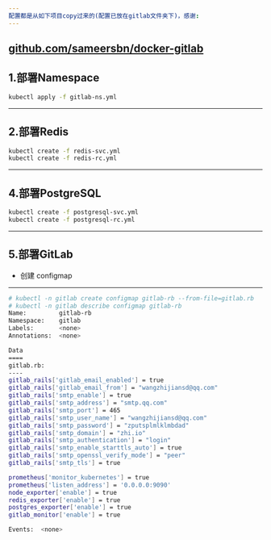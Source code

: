 ```yaml
---
配置都是从如下项目copy过来的(配置已放在gitlab文件夹下)，感谢:
---
```

[github.com/sameersbn/docker-gitlab](https://github.com/sameersbn/docker-gitlab) 
---
1.部署Namespace
---
```bash
kubectl apply -f gitlab-ns.yml 
```
---
2.部署Redis
---
```bash
kubectl create -f redis-svc.yml 
kubectl create -f redis-rc.yml 
```
---
4.部署PostgreSQL
---
```bash
kubectl create -f postgresql-svc.yml 
kubectl create -f postgresql-rc.yml 
```
---
5.部署GitLab
---
+ 创建 configmap
---
```bash
# kubectl -n gitlab create configmap gitlab-rb --from-file=gitlab.rb
# kubectl -n gitlab describe configmap gitlab-rb
Name:         gitlab-rb
Namespace:    gitlab
Labels:       <none>
Annotations:  <none>

Data
====
gitlab.rb:
----
gitlab_rails['gitlab_email_enabled'] = true
gitlab_rails['gitlab_email_from'] = "wangzhijiansd@qq.com"
gitlab_rails['smtp_enable'] = true
gitlab_rails['smtp_address'] = "smtp.qq.com"
gitlab_rails['smtp_port'] = 465
gitlab_rails['smtp_user_name'] = "wangzhijiansd@qq.com"
gitlab_rails['smtp_password'] = "zputsplmlklmbdad"
gitlab_rails['smtp_domain'] = "zhi.io"
gitlab_rails['smtp_authentication'] = "login"
gitlab_rails['smtp_enable_starttls_auto'] = true
gitlab_rails['smtp_openssl_verify_mode'] = "peer"
gitlab_rails['smtp_tls'] = true

prometheus['monitor_kubernetes'] = true
prometheus['listen_address'] = '0.0.0.0:9090'
node_exporter['enable'] = true
redis_exporter['enable'] = true
postgres_exporter['enable'] = true
gitlab_monitor['enable'] = true

Events:  <none>
```

